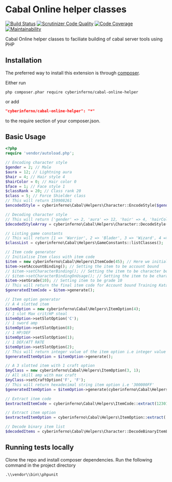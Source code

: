 Cabal Online helper classes
============================
[![Build Status](https://travis-ci.org/cyberinferno/cabal-online-helper.png)](https://travis-ci.org/cyberinferno/cabal-online-helper)
[![Scrutinizer Code Quality](https://scrutinizer-ci.com/g/cyberinferno/cabal-online-helper/badges/quality-score.png)](https://scrutinizer-ci.com/g/cyberinferno/cabal-online-helper/)
[![Code Coverage](https://scrutinizer-ci.com/g/cyberinferno/cabal-online-helper/badges/coverage.png)](https://scrutinizer-ci.com/g/cyberinferno/cabal-online-helper/)
[![Maintainability](https://api.codeclimate.com/v1/badges/8e70f19e4d9b5cb1af0f/maintainability)](https://codeclimate.com/github/cyberinferno/cabal-online-helper/maintainability)

Cabal Online helper classes to faciliate building of cabal server tools using PHP

Installation
------------

The preferred way to install this extension is through [composer](http://getcomposer.org/download/).

Either run

```
php composer.phar require cyberinferno/cabal-online-helper
```

or add

```json
"cyberinferno/cabal-online-helper": "*"
```

to the require section of your composer.json.

Basic Usage
-----------
```php
<?php
require 'vendor/autoload.php';

// Encoding character style
$gender = 2; // Male
$aura = 12; // Lightning aura
$hair = 4; // Hair style 4
$hairColor = 0; // Hair color 0
$face = 1; // Face style 1
$classRank = 20; // Class rank 20
$class = 5; // Force Shielder class
// This will return 159908261
$encodedStyle = cyberinferno\Cabal\Helpers\Character::EncodeStyle($gender,$aura,$hair,$hairColor,$face,$classRank,$class);

// Decoding character style
// This will return ['gender' => 2, 'aura' => 12, 'hair' => 4, 'hairColor' => 0, 'face' => 1, 'classRank' => 20, 'class' => 5]
$decodedStyleArray = cyberinferno\Cabal\Helpers\Character::DecodeStyle(159908261);

// Listing game constants
// This will return [1 => 'Warrior', 2 => 'Blader', 3 => 'Wizard', 4 => 'Force Archer', 5 => 'Force Shielder', 6 => 'Force Blader']
$classList = cyberinferno\Cabal\Helpers\GameConstants::listClasses();

// Item code generator
// Initialise Item class with item code
$item = new cyberinferno\Cabal\Helpers\ItemCode(45); // Here we initialise with item code of Training Katana
$item->setAccountBinding(); // Setting the item to be account bound
// $item->setCharacterBinding(); // Setting the item to be character bound
// $item->setCharacterBindingOnUsage(); // Setting the item to be character bound on usage
$item->setGrade(10); // Setting item to be grade 10
// This will return the final item code for Account bound Training Katana +10
$generatedItemCode = $item->generate();

// Item option generator
// A 4 slotted item
$itemOption = new cyberinferno\Cabal\Helpers\ItemOption(4);
// 1 slot Max crit/HP steal
$itemOption->setSlotOption('C');
// 1 sword amp
$itemOption->setSlotOption(8);
// 1 HP/DEF
$itemOption->setSlotOption(1);
// 1 DEF/ATT RATE
$itemOption->setSlotOption(2);
// This will return integer value of the item option i.e integer value of 0x4211181C
$generatedItemOption = $itemOption->generate();

// A 3 slotted item with 1 craft option
$myClass = new cyberinferno\Cabal\Helpers\ItemOption(3, 1);
// All skill amp with max craft
$myClass->setCraftOption('F', 'F');
// This will return hexadecimal string item option i.e '300000FF'
$generatedItemOption = $itemOption->generate(cyberinferno\Cabal\Helpers\ItemOption::OUTPUT_FORMAT_HEXADECIMAL);

// Extract item code
$extractedItemCode = cyberinferno\Cabal\Helpers\ItemCode::extract(123012);

// Extract item option
$extractedItemOption = cyberinferno\Cabal\Helpers\ItemOption::extract('300038ff');

// Decode binary item list
$decodedItems = cyberinferno\Cabal\Helpers\Character::DecodeBinaryItemList('0x690000000000000000000000000000000000');
```

Running tests locally
----------------------
Clone the repo and install composer dependencies. Run the following command in the project directory

```
.\\vendor\\bin\\phpunit
```
